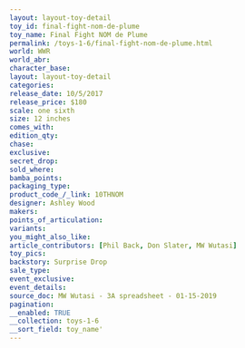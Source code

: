 ```yaml
---
layout: layout-toy-detail 
toy_id: final-fight-nom-de-plume
toy_name: Final Fight NOM de Plume
permalink: /toys-1-6/final-fight-nom-de-plume.html
world: WWR
world_abr: 
character_base: 
layout: layout-toy-detail
categories: 
release_date: 10/5/2017
release_price: $180 
scale: one sixth
size: 12 inches
comes_with: 
edition_qty: 
chase: 
exclusive: 
secret_drop: 
sold_where: 
bamba_points: 
packaging_type: 
product_code_/_link: 10THNOM
designer: Ashley Wood
makers: 
points_of_articulation: 
variants: 
you_might_also_like: 
article_contributors: [Phil Back, Don Slater, MW Wutasi]
toy_pics: 
backstory: Surprise Drop
sale_type: 
event_exclusive: 
event_details: 
source_doc: MW Wutasi - 3A spreadsheet - 01-15-2019
pagination: 
__enabled: TRUE
__collection: toys-1-6
__sort_field: toy_name'
---
```

